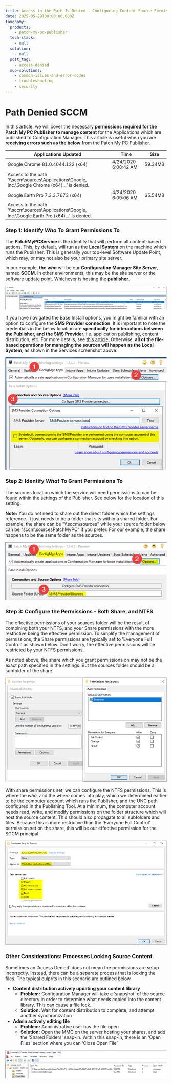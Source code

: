 ```yaml
---
title: Access to the Path Is Denied - Configuring Content Source Permissions
date: 2025-05-29T00:00:00.000Z
taxonomy:
  products:
    - patch-my-pc-publisher
  tech-stack:
    - null
  solution:
    - null
  post_tag:
    - access-denied
  sub-solutions:
    - common-issues-and-error-codes
    - troubleshooting
    - security
---
```


# Path Denied SCCM

In this article, we will cover the necessary **permissions required for the Patch My PC Publisher to manage content** for the Applications which are published to Configuration Manager. This article is useful when you are **receiving errors such as the below** from the Patch My PC Publisher.

| Applications Updated                                                                                | Time                 | Size    |
| --------------------------------------------------------------------------------------------------- | -------------------- | ------- |
| Google Chrome 81.0.4044.122 (x64)                                                                   | 4/24/2020 6:08:42 AM | 59.34MB |
| Access to the path ‘\\\sccm\sources\Applications\Google, Inc.\Google Chrome (x64)...’ is denied.    |                      |         |
| Google Earth Pro 7.3.3.7673 (x64)                                                                   | 4/24/2020 6:09:06 AM | 65.54MB |
| Access to the path ‘\\\sccm\sources\Applications\Google, Inc.\Google Earth Pro (x64)...’ is denied. |                      |         |

### Step 1: Identify _Who_ To Grant Permissions To

The **PatchMyPCService** is the identity that will perform all content-based actions. This, by default, will run as the **Local System** on the machine which runs the Publisher. This is generally your top-level Software Update Point, which may, or may not also be your primary site server.

In our example, **the&#x20;**_**who**_ will be our **Configuration Manager Site Server**, named **SCCM**. In other environments, this may be the site server or the software update point. Whichever is hosting the [**publisher**](../../docs/).

![PatchMyPCService in Services](/_images/RemoteDesktopManagerFree_dL5SuC26OV.png "PatchMyPCService in Services")

If you have navigated the Base Install options, you might be familiar with an option to configure the **SMS Provider connection**. It is important to note the credentials in the below location are **specifically for interactions between the Publisher, and the SMS Provider**, i.e. application publishing, content distribution, etc. For more details, see [this article.](https://patchmypc.com/permissions-required-in-sccm-for-base-installation-packages-from-patch-my-pc) Otherwise, **all of the file-based operations for managing the sources will happen as the Local System**, as shown in the Services screenshot above.

![SMS Provider Credentials - Not used for File based operations](/_images/SMSProviderConnection.png "SMS Provider Credentials - Not used for File based operations")

### Step 2: Identify _What_ To Grant Permissions To

The sources location which the service will need permissions to can be found within the settings of the Publisher. See below for the location of this setting.

**Note:** You do not need to share out the direct folder which the settings reference. It just needs to be a folder that sits within a shared folder. For example, the share can be "\\\sccm\sources" while your source folder below can be "sccm\sourcesPatchMyPC" if you prefer. For our example, the share happens to be the same folder as the sources.

![Content Source for ConfigMgr Applications.](/_images/PublishingService-ContentSourceInfo-2.png "Content Source for ConfigMgr Applications.")

### Step 3: Configure the Permissions - Both Share, and NTFS

The effective permissions of your sources folder will be the result of combining both your NTFS, and your Share permissions with the more restrictive being the effective permission. To simplify the management of permissions, the Share permissions are typically set to 'Everyone Full Control' as shown below. Don't worry, the effective permissions will be restricted by your NTFS permissions.

As noted above, the share which you grant permissions on may not be the exact path specified in the settings. But the sources folder should be a subfolder of the share.&#x20;

![Source Folder Sharing Permissions](/_images/SourceSharePermissions.png "Source Folder Sharing Permissions")

With share permissions set, we can configure the NTFS permissions. This is where the _who,_ and the _where_ comes into play, which we determined earlier to be the computer account which runs the Publisher, and the UNC path configured in the Publishing Tool. At a minimum, the computer account needs read, write, and modify permissions on the folder structure which will host the source content. This should also propagate to all subfolders and files. Because this is more restrictive than the ‘Everyone Full Control’ permission set on the share, this will be our effective permission for the SCCM principal.&#x20;

![Sources ACL Permissions](/_images/Sources_ACL.png "Sources ACL Permissions")

### Other Considerations: Processes Locking Source Content

Sometimes an ‘Access Denied’ does not mean the permissions are setup incorrectly. Instead, there can be a separate process that is locking the files. The typical culprits in this scenario are outlined below.

* **Content distribution actively updating your content library**
  * **Problem:** Configuration Manager will take a ‘snapshot’ of the source directory in order to determine what needs copied into the content library. This can cause a file lock.
  * **Solution:** Wait for content distribution to complete, and attempt another synchronization
* **Admin actively editing file**
  * **Problem:** Administrative user has the file open
  * **Solution:** Open the MMC on the server hosting your shares, and add the ‘Shared Folders’ snap-in. Within this snap-in, there is an ‘Open Files’ section where you can ‘Close Open File’

![](/_images/close_open_file.png)